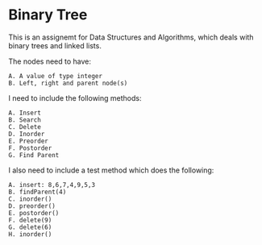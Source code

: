 Binary Tree
===========

This is an assignemt for Data Structures and Algorithms, which deals with 
binary trees and linked lists. 

The nodes need to have:

	A. A value of type integer
	B. Left, right and parent node(s)

I need to include the following methods:

	A. Insert
	B. Search
	C. Delete
	D. Inorder
	E. Preorder
	F. Postorder
	G. Find Parent
	
I also need to include a test method which does the following:

	A. insert: 8,6,7,4,9,5,3
	B. findParent(4)
	C. inorder()
	D. preorder()
	E. postorder()
	F. delete(9)
	G. delete(6)
	H. inorder()
